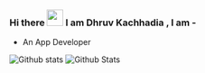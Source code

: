 ### Hi there <img src="https://github.com/PriyanshuDangi/PriyanshuDangi/blob/master/Hi.gif" width="29px"> I am Dhruv Kachhadia , I am -

- An App Developer

![Github stats](https://github-readme-stats.vercel.app/api?username=dhruv1294)
![Github Stats](https://github-readme-stats.vercel.app/api/top-langs/?username=dhruv1294)
